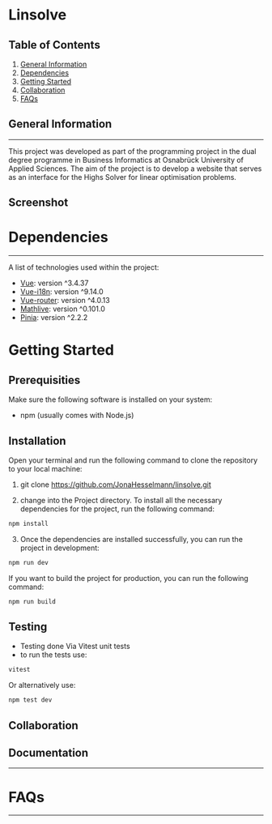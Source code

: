 # Linsolve

## Table of Contents
1. [General Information ](#general-information)
2. [Dependencies](#Dependencies)
3. [Getting Started](#getting-started)
4. [Collaboration](#Collaboration)
5. [FAQs](#faqs)

## General Information
***
This project was developed as part of the programming project in the dual degree programme in Business Informatics at Osnabrück University of Applied Sciences. The aim of the project is to develop a website that serves as an interface for the Highs Solver for linear optimisation problems.

## Screenshot

# Dependencies
*************
A list of technologies used within the project:
* [Vue](https://vuejs.org/): version ^3.4.37
* [Vue-i18n](https://vue-i18n.intlify.dev/): version ^9.14.0
* [Vue-router](https://router.vuejs.org/): version ^4.0.13
* [Mathlive](https://cortexjs.io/mathlive/): version ^0.101.0
* [Pinia](https://pinia.vuejs.org/): version ^2.2.2

# Getting Started
## Prerequisities
Make sure the following software is installed on your system:
* npm (usually comes with Node.js)





## Installation
Open your terminal and run the following command to clone the repository to your local machine:
1. git clone https://github.com/JonaHesselmann/linsolve.git

2. change into the Project directory.
To install all the necessary dependencies for the project, run the following command: 
```bash
npm install
```
3. Once the dependencies are installed successfully, you can run the project in development:
```bash
npm run dev 
```
If you want to build the project for production, you can run the following command: 
```bash
npm run build
```

## Testing
* Testing done Via Vitest unit tests
* to run the tests use:
```bash
vitest
```
Or alternatively use:
```bash
npm test dev
```
## Collaboration


## Documentation
**********
# FAQs
**********

